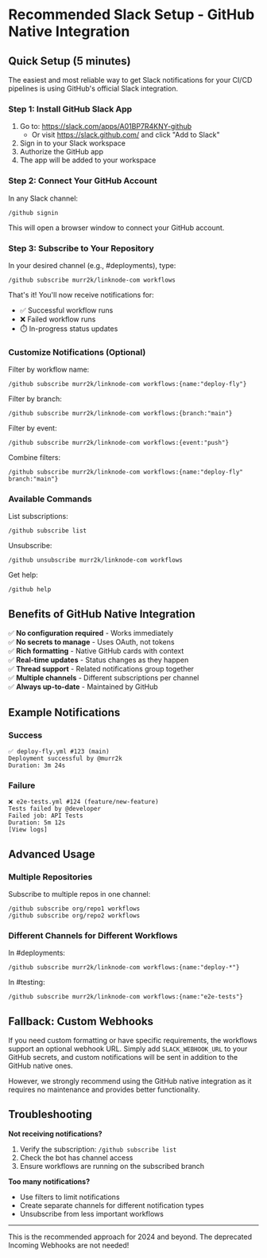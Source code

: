 # Recommended Slack Setup - GitHub Native Integration

## Quick Setup (5 minutes)

The easiest and most reliable way to get Slack notifications for your CI/CD pipelines is using GitHub's official Slack integration.

### Step 1: Install GitHub Slack App

1. Go to: https://slack.com/apps/A01BP7R4KNY-github
   - Or visit https://slack.github.com/ and click "Add to Slack"
2. Sign in to your Slack workspace
3. Authorize the GitHub app
4. The app will be added to your workspace

### Step 2: Connect Your GitHub Account

In any Slack channel:
```
/github signin
```

This will open a browser window to connect your GitHub account.

### Step 3: Subscribe to Your Repository

In your desired channel (e.g., #deployments), type:
```
/github subscribe murr2k/linknode-com workflows
```

That's it! You'll now receive notifications for:
- ✅ Successful workflow runs
- ❌ Failed workflow runs
- ⏱️ In-progress status updates

### Customize Notifications (Optional)

Filter by workflow name:
```
/github subscribe murr2k/linknode-com workflows:{name:"deploy-fly"}
```

Filter by branch:
```
/github subscribe murr2k/linknode-com workflows:{branch:"main"}
```

Filter by event:
```
/github subscribe murr2k/linknode-com workflows:{event:"push"}
```

Combine filters:
```
/github subscribe murr2k/linknode-com workflows:{name:"deploy-fly" branch:"main"}
```

### Available Commands

List subscriptions:
```
/github subscribe list
```

Unsubscribe:
```
/github unsubscribe murr2k/linknode-com workflows
```

Get help:
```
/github help
```

## Benefits of GitHub Native Integration

✅ **No configuration required** - Works immediately  
✅ **No secrets to manage** - Uses OAuth, not tokens  
✅ **Rich formatting** - Native GitHub cards with context  
✅ **Real-time updates** - Status changes as they happen  
✅ **Thread support** - Related notifications group together  
✅ **Multiple channels** - Different subscriptions per channel  
✅ **Always up-to-date** - Maintained by GitHub  

## Example Notifications

### Success
```
✅ deploy-fly.yml #123 (main)
Deployment successful by @murr2k
Duration: 3m 24s
```

### Failure
```
❌ e2e-tests.yml #124 (feature/new-feature)
Tests failed by @developer
Failed job: API Tests
Duration: 5m 12s
[View logs]
```

## Advanced Usage

### Multiple Repositories
Subscribe to multiple repos in one channel:
```
/github subscribe org/repo1 workflows
/github subscribe org/repo2 workflows
```

### Different Channels for Different Workflows
In #deployments:
```
/github subscribe murr2k/linknode-com workflows:{name:"deploy-*"}
```

In #testing:
```
/github subscribe murr2k/linknode-com workflows:{name:"e2e-tests"}
```

## Fallback: Custom Webhooks

If you need custom formatting or have specific requirements, the workflows support an optional webhook URL. Simply add `SLACK_WEBHOOK_URL` to your GitHub secrets, and custom notifications will be sent in addition to the GitHub native ones.

However, we strongly recommend using the GitHub native integration as it requires no maintenance and provides better functionality.

## Troubleshooting

**Not receiving notifications?**
1. Verify the subscription: `/github subscribe list`
2. Check the bot has channel access
3. Ensure workflows are running on the subscribed branch

**Too many notifications?**
- Use filters to limit notifications
- Create separate channels for different notification types
- Unsubscribe from less important workflows

---

This is the recommended approach for 2024 and beyond. The deprecated Incoming Webhooks are not needed!